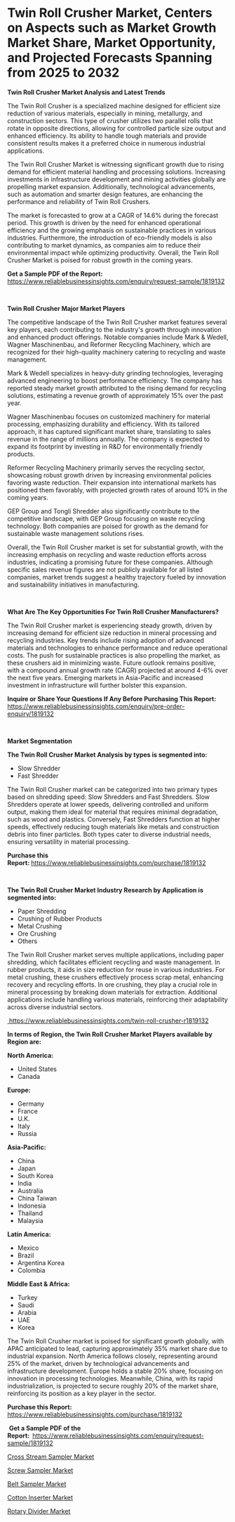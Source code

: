 <p><h1>Twin Roll Crusher Market, Centers on Aspects such as Market Growth Market Share, Market Opportunity, and Projected Forecasts Spanning from 2025 to 2032</h1></p><p><strong>Twin Roll Crusher Market Analysis and Latest Trends</strong></p>
<p><p>The Twin Roll Crusher is a specialized machine designed for efficient size reduction of various materials, especially in mining, metallurgy, and construction sectors. This type of crusher utilizes two parallel rolls that rotate in opposite directions, allowing for controlled particle size output and enhanced efficiency. Its ability to handle tough materials and provide consistent results makes it a preferred choice in numerous industrial applications.</p><p>The Twin Roll Crusher Market is witnessing significant growth due to rising demand for efficient material handling and processing solutions. Increasing investments in infrastructure development and mining activities globally are propelling market expansion. Additionally, technological advancements, such as automation and smarter design features, are enhancing the performance and reliability of Twin Roll Crushers.</p><p>The market is forecasted to grow at a CAGR of 14.6% during the forecast period. This growth is driven by the need for enhanced operational efficiency and the growing emphasis on sustainable practices in various industries. Furthermore, the introduction of eco-friendly models is also contributing to market dynamics, as companies aim to reduce their environmental impact while optimizing productivity. Overall, the Twin Roll Crusher Market is poised for robust growth in the coming years.</p></p>
<p><strong>Get a Sample PDF of the Report:&nbsp;</strong> <a href="https://www.reliablebusinessinsights.com/enquiry/request-sample/1819132?utm_campaign=1119&utm_medium=2&utm_source=Github&utm_content=ia&utm_term=18022025&utm_id=twin-roll-crusher">https://www.reliablebusinessinsights.com/enquiry/request-sample/1819132</a></p>
<p>&nbsp;</p>
<p><strong>Twin Roll Crusher Major Market Players</strong></p>
<p><p>The competitive landscape of the Twin Roll Crusher market features several key players, each contributing to the industry's growth through innovation and enhanced product offerings. Notable companies include Mark & Wedell, Wagner Maschinenbau, and Reformer Recycling Machinery, which are recognized for their high-quality machinery catering to recycling and waste management.</p><p>Mark & Wedell specializes in heavy-duty grinding technologies, leveraging advanced engineering to boost performance efficiency. The company has reported steady market growth attributed to the rising demand for recycling solutions, estimating a revenue growth of approximately 15% over the past year.</p><p>Wagner Maschinenbau focuses on customized machinery for material processing, emphasizing durability and efficiency. With its tailored approach, it has captured significant market share, translating to sales revenue in the range of millions annually. The company is expected to expand its footprint by investing in R&D for environmentally friendly products.</p><p>Reformer Recycling Machinery primarily serves the recycling sector, showcasing robust growth driven by increasing environmental policies favoring waste reduction. Their expansion into international markets has positioned them favorably, with projected growth rates of around 10% in the coming years.</p><p>GEP Group and Tongli Shredder also significantly contribute to the competitive landscape, with GEP Group focusing on waste recycling technology. Both companies are poised for growth as the demand for sustainable waste management solutions rises.</p><p>Overall, the Twin Roll Crusher market is set for substantial growth, with the increasing emphasis on recycling and waste reduction efforts across industries, indicating a promising future for these companies. Although specific sales revenue figures are not publicly available for all listed companies, market trends suggest a healthy trajectory fueled by innovation and sustainability initiatives in manufacturing.</p></p>
<p>&nbsp;</p>
<p><strong>What Are The Key Opportunities For Twin Roll Crusher Manufacturers?</strong></p>
<p><p>The Twin Roll Crusher market is experiencing steady growth, driven by increasing demand for efficient size reduction in mineral processing and recycling industries. Key trends include rising adoption of advanced materials and technologies to enhance performance and reduce operational costs. The push for sustainable practices is also propelling the market, as these crushers aid in minimizing waste. Future outlook remains positive, with a compound annual growth rate (CAGR) projected at around 4-6% over the next five years. Emerging markets in Asia-Pacific and increased investment in infrastructure will further bolster this expansion.</p></p>
<p><strong>Inquire or Share Your Questions If Any Before Purchasing This Report:</strong> <a href="https://www.reliablebusinessinsights.com/enquiry/pre-order-enquiry/1819132?utm_campaign=1119&utm_medium=2&utm_source=Github&utm_content=ia&utm_term=18022025&utm_id=twin-roll-crusher">https://www.reliablebusinessinsights.com/enquiry/pre-order-enquiry/1819132</a></p>
<p>&nbsp;</p>
<p><strong>Market Segmentation</strong></p>
<p><strong>The Twin Roll Crusher Market Analysis by types is segmented into:</strong></p>
<p><ul><li>Slow Shredder</li><li>Fast Shredder</li></ul></p>
<p><p>The Twin Roll Crusher market can be categorized into two primary types based on shredding speed: Slow Shredders and Fast Shredders. Slow Shredders operate at lower speeds, delivering controlled and uniform output, making them ideal for material that requires minimal degradation, such as wood and plastics. Conversely, Fast Shredders function at higher speeds, effectively reducing tough materials like metals and construction debris into finer particles. Both types cater to diverse industrial needs, ensuring versatility in material processing.</p></p>
<p><strong>Purchase this Report:&nbsp;</strong><a href="https://www.reliablebusinessinsights.com/purchase/1819132?utm_campaign=1119&utm_medium=2&utm_source=Github&utm_content=ia&utm_term=18022025&utm_id=twin-roll-crusher">https://www.reliablebusinessinsights.com/purchase/1819132</a></p>
<p>&nbsp;</p>
<p><strong>The Twin Roll Crusher Market Industry Research by Application is segmented into:</strong></p>
<p><ul><li>Paper Shredding</li><li>Crushing of Rubber Products</li><li>Metal Crushing</li><li>Ore Crushing</li><li>Others</li></ul></p>
<p><p>The Twin Roll Crusher market serves multiple applications, including paper shredding, which facilitates efficient recycling and waste management. In rubber products, it aids in size reduction for reuse in various industries. For metal crushing, these crushers effectively process scrap metal, enhancing recovery and recycling efforts. In ore crushing, they play a crucial role in mineral processing by breaking down materials for extraction. Additional applications include handling various materials, reinforcing their adaptability across diverse industrial sectors.</p></p>
<p><a href="https://www.reliablebusinessinsights.com/twin-roll-crusher-r1819132?utm_campaign=1119&utm_medium=2&utm_source=Github&utm_content=ia&utm_term=18022025&utm_id=twin-roll-crusher">&nbsp;https://www.reliablebusinessinsights.com/twin-roll-crusher-r1819132</a></p>
<p><strong>In terms of Region, the Twin Roll Crusher Market Players available by Region are:</strong></p>
<p>
    <p> <strong> North America: </strong>
        <ul>
            <li>United States</li>
            <li>Canada</li>
        </ul>
        </p> 
    <p> <strong> Europe: </strong>
        <ul>
            <li>Germany</li>
            <li>France</li>
            <li>U.K.</li>
            <li>Italy</li>
            <li>Russia</li>
        </ul>
        </p> 
    <p> <strong> Asia-Pacific: </strong>
        <ul>
            <li>China</li>
            <li>Japan</li>
            <li>South Korea</li>
            <li>India</li>
            <li>Australia</li>
            <li>China Taiwan</li>
            <li>Indonesia</li>
            <li>Thailand</li>
            <li>Malaysia</li>
        </ul>
        </p> 
    <p> <strong> Latin America: </strong>
        <ul>
            <li>Mexico</li>
            <li>Brazil</li>
            <li>Argentina Korea</li>
            <li>Colombia</li>
        </ul>
        </p> 
    <p> <strong> Middle East & Africa: </strong>
        <ul>
            <li>Turkey</li>
            <li>Saudi</li>
            <li>Arabia</li>
            <li>UAE</li>
            <li>Korea</li>
        </ul>
    </p>
    </p>
<p><p>The Twin Roll Crusher market is poised for significant growth globally, with APAC anticipated to lead, capturing approximately 35% market share due to industrial expansion. North America follows closely, representing around 25% of the market, driven by technological advancements and infrastructure development. Europe holds a stable 20% share, focusing on innovation in processing technologies. Meanwhile, China, with its rapid industrialization, is projected to secure roughly 20% of the market share, reinforcing its position as a key player in the sector.</p></p>
<p><strong>Purchase this Report: </strong><a href="https://www.reliablebusinessinsights.com/purchase/1819132?utm_campaign=1119&utm_medium=2&utm_source=Github&utm_content=ia&utm_term=18022025&utm_id=twin-roll-crusher">https://www.reliablebusinessinsights.com/purchase/1819132</a></p>
<p>&nbsp;<strong>Get a Sample PDF of the Report:&nbsp;&nbsp;</strong><a href="https://www.reliablebusinessinsights.com/enquiry/request-sample/1819132?utm_campaign=1119&utm_medium=2&utm_source=Github&utm_content=ia&utm_term=18022025&utm_id=twin-roll-crusher">https://www.reliablebusinessinsights.com/enquiry/request-sample/1819132</a></p>
<p><strong></strong></p>
<p><p><a href="https://github.com/achuoheatly/Market-Research-Report-List-1/blob/main/cross-stream-sampler-market.md?utm_campaign=1119&utm_medium=2&utm_source=Github&utm_content=ia&utm_term=18022025&utm_id=twin-roll-crusher">Cross Stream Sampler Market</a></p><p><a href="https://github.com/lynlynyusay/Market-Research-Report-List-1/blob/main/screw-sampler-market.md?utm_campaign=1119&utm_medium=2&utm_source=Github&utm_content=ia&utm_term=18022025&utm_id=twin-roll-crusher">Screw Sampler Market</a></p><p><a href="https://github.com/spoorsusama/Market-Research-Report-List-1/blob/main/belt-sampler-market.md?utm_campaign=1119&utm_medium=2&utm_source=Github&utm_content=ia&utm_term=18022025&utm_id=twin-roll-crusher">Belt Sampler Market</a></p><p><a href="https://github.com/tandiapannas/Market-Research-Report-List-1/blob/main/cotton-inserter-market.md?utm_campaign=1119&utm_medium=2&utm_source=Github&utm_content=ia&utm_term=18022025&utm_id=twin-roll-crusher">Cotton Inserter Market</a></p><p><a href="https://github.com/azorrotutus/Market-Research-Report-List-1/blob/main/rotary-divider-market.md?utm_campaign=1119&utm_medium=2&utm_source=Github&utm_content=ia&utm_term=18022025&utm_id=twin-roll-crusher">Rotary Divider Market</a></p></p>